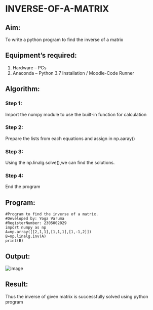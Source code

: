 # INVERSE-OF-A-MATRIX
## Aim:
To write a python program to find the inverse of a matrix
## Equipment’s required:
1. 	Hardware – PCs
2. 	Anaconda – Python 3.7 Installation / Moodle-Code Runner
## Algorithm:
### Step 1: 
Import the numpy module to use the built-in function for calculation 
### Step 2: 
Prepare the lists from each equations and assign in np.aaray()
### Step 3:
Using the np.linalg.solve(),we can find the solutions. 
### Step 4: 
End the program
## Program:
```
#Program to find the inverse of a matrix.
#Developed by: Yoga Varuma
#RegisterNumber: 2305002029
import numpy as np
A=np.array([[2,1,1],[1,1,1],[1,-1,2]])
B=np.linalg.inv(A)
print(B)
```
## Output:
![image](https://github.com/adhi2k/INVERSE-OF-A-MATRIX/assets/145216997/a38c0e8d-6fb3-4c0b-b90e-07d74578cbf8)

## Result:
Thus the inverse of given matrix is successfully solved using python program

